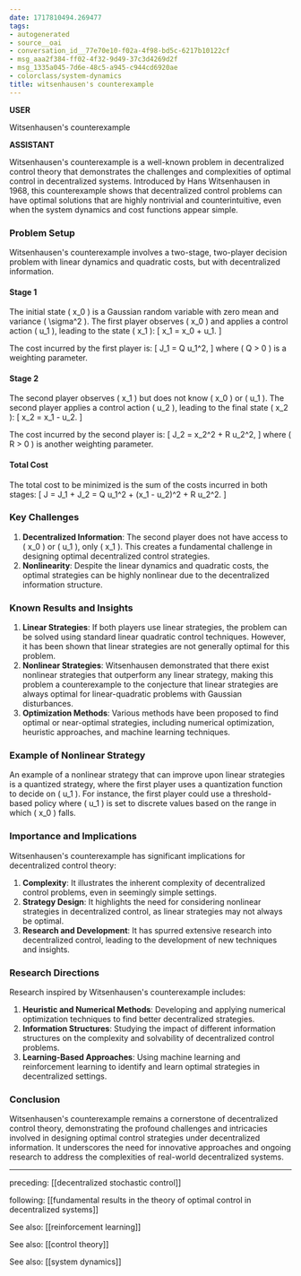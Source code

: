 ```yaml
---
date: 1717810494.269477
tags:
- autogenerated
- source__oai
- conversation_id__77e70e10-f02a-4f98-bd5c-6217b10122cf
- msg_aaa2f384-ff02-4f32-9d49-37c3d4269d2f
- msg_1335a045-7d6e-48c5-a945-c944cd6920ae
- colorclass/system-dynamics
title: witsenhausen's counterexample
---
```


**USER**

Witsenhausen's counterexample


**ASSISTANT**

Witsenhausen's counterexample is a well-known problem in decentralized control theory that demonstrates the challenges and complexities of optimal control in decentralized systems. Introduced by Hans Witsenhausen in 1968, this counterexample shows that decentralized control problems can have optimal solutions that are highly nontrivial and counterintuitive, even when the system dynamics and cost functions appear simple.

### Problem Setup

Witsenhausen's counterexample involves a two-stage, two-player decision problem with linear dynamics and quadratic costs, but with decentralized information.

#### Stage 1

The initial state \( x_0 \) is a Gaussian random variable with zero mean and variance \( \sigma^2 \). The first player observes \( x_0 \) and applies a control action \( u_1 \), leading to the state \( x_1 \):
\[ x_1 = x_0 + u_1. \]

The cost incurred by the first player is:
\[ J_1 = Q u_1^2, \]
where \( Q > 0 \) is a weighting parameter.

#### Stage 2

The second player observes \( x_1 \) but does not know \( x_0 \) or \( u_1 \). The second player applies a control action \( u_2 \), leading to the final state \( x_2 \):
\[ x_2 = x_1 - u_2. \]

The cost incurred by the second player is:
\[ J_2 = x_2^2 + R u_2^2, \]
where \( R > 0 \) is another weighting parameter.

#### Total Cost

The total cost to be minimized is the sum of the costs incurred in both stages:
\[ J = J_1 + J_2 = Q u_1^2 + (x_1 - u_2)^2 + R u_2^2. \]

### Key Challenges

1. **Decentralized Information**: The second player does not have access to \( x_0 \) or \( u_1 \), only \( x_1 \). This creates a fundamental challenge in designing optimal decentralized control strategies.
2. **Nonlinearity**: Despite the linear dynamics and quadratic costs, the optimal strategies can be highly nonlinear due to the decentralized information structure.

### Known Results and Insights

1. **Linear Strategies**: If both players use linear strategies, the problem can be solved using standard linear quadratic control techniques. However, it has been shown that linear strategies are not generally optimal for this problem.
2. **Nonlinear Strategies**: Witsenhausen demonstrated that there exist nonlinear strategies that outperform any linear strategy, making this problem a counterexample to the conjecture that linear strategies are always optimal for linear-quadratic problems with Gaussian disturbances.
3. **Optimization Methods**: Various methods have been proposed to find optimal or near-optimal strategies, including numerical optimization, heuristic approaches, and machine learning techniques.

### Example of Nonlinear Strategy

An example of a nonlinear strategy that can improve upon linear strategies is a quantized strategy, where the first player uses a quantization function to decide on \( u_1 \). For instance, the first player could use a threshold-based policy where \( u_1 \) is set to discrete values based on the range in which \( x_0 \) falls.

### Importance and Implications

Witsenhausen's counterexample has significant implications for decentralized control theory:

1. **Complexity**: It illustrates the inherent complexity of decentralized control problems, even in seemingly simple settings.
2. **Strategy Design**: It highlights the need for considering nonlinear strategies in decentralized control, as linear strategies may not always be optimal.
3. **Research and Development**: It has spurred extensive research into decentralized control, leading to the development of new techniques and insights.

### Research Directions

Research inspired by Witsenhausen's counterexample includes:

1. **Heuristic and Numerical Methods**: Developing and applying numerical optimization techniques to find better decentralized strategies.
2. **Information Structures**: Studying the impact of different information structures on the complexity and solvability of decentralized control problems.
3. **Learning-Based Approaches**: Using machine learning and reinforcement learning to identify and learn optimal strategies in decentralized settings.

### Conclusion

Witsenhausen's counterexample remains a cornerstone of decentralized control theory, demonstrating the profound challenges and intricacies involved in designing optimal control strategies under decentralized information. It underscores the need for innovative approaches and ongoing research to address the complexities of real-world decentralized systems.


---

preceding: [[decentralized stochastic control]]  


following: [[fundamental results in the theory of optimal control in decentralized systems]]

See also: [[reinforcement learning]]


See also: [[control theory]]


See also: [[system dynamics]]